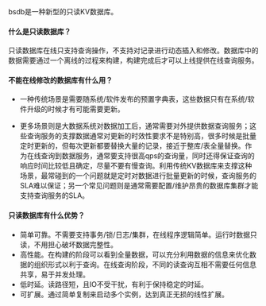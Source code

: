bsdb是一种新型的只读KV数据库。

#### 什么是只读数据库？

 只读数据库在线只支持查询操作，不支持对记录进行动态插入和修改。数据库中的数据需要通过一个离线的过程来构建，构建完成后才可以上线提供在线查询服务。

#### 不能在线修改的数据库有什么用？

- 一种传统场景是需要随系统/软件发布的预置字典表，这些数据只有在系统/软件升级的时候才有可能需要更新。

- 更多场景则是大数据系统对数据加工后，通常需要对外提供数据查询服务；这些查询服务的支撑数据通常对更新的时效性要求不是特别高，很多时候是批量定时更新的，但每次更新都要替换大量的记录，接近于整库/表全量替换。作为在线查询到数据服务，通常要支持很高qps的查询量，同时还得保证查询的响应时间比较低且确定，尽量不要有慢查询。利用传统KV数据库来支撑这种场景，最常碰到的一个问题就是定时对数据进行批量更新的时候，查询服务的SLA难以保证；另一个常见问题则是通常需要配置/维护昂贵的数据库集群才能支持查询服务的SLA。

#### 只读数据库有什么优势？
- 简单可靠。不需要支持事务/锁/日志/集群，在线程序逻辑简单。运行时数据只读，不用担心破坏数据完整性。
- 高性能。在构建的阶段可以看到全量数据，可以充分利用数据的信息来优化数据的组织形式以利于查询。在线查询阶段，不同的读查询互相不需要任何信息共享，易于并发处理。
- 低时延。读路径短，且IO不受干扰，有利于保持稳定的时延。
- 可扩展。通过简单复制来启动多个实例，达到真正无损的线性扩展。




